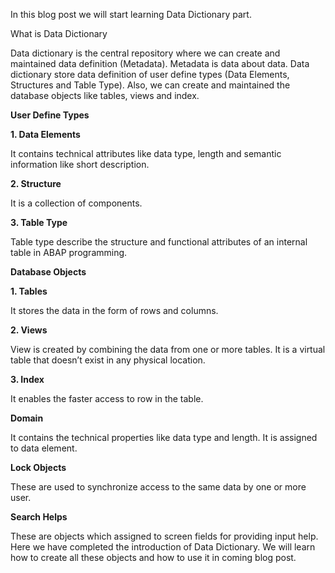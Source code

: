 In this blog post we will start learning Data Dictionary part.

What is Data Dictionary

Data dictionary is the central repository where we can create and maintained data definition (Metadata). Metadata is data about data.
Data dictionary store data definition of user define types (Data Elements, Structures and Table Type). Also, we can create and maintained the database objects like tables, views and index.

**User Define Types**

**1.	Data Elements**

It contains technical attributes like data type, length and semantic information like short description.

**2.	Structure**

It is a collection of components.

**3.	Table Type**

Table type describe the structure and functional attributes of an internal table in ABAP programming.

**Database Objects**

**1.	Tables**

It stores the data in the form of rows and columns.

**2.	Views**

View is created by combining the data from one or more tables. It is a virtual table that doesn’t exist in any physical location.

**3.	Index**

It enables the faster access to row in the table.

**Domain**

It contains the technical properties like data type and length. It is assigned to data element.

**Lock Objects**

These are used to synchronize access to the same data by one or more user.

**Search Helps**

These are objects which assigned to screen fields for providing input help. 
Here we have completed the introduction of Data Dictionary. We will learn how to create all these objects and how to use it in coming blog post.

